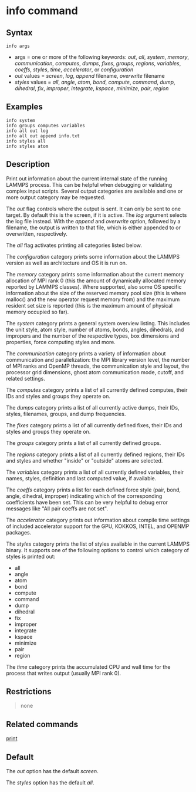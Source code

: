 # info command

## Syntax

    info args

-   args = one or more of the following keywords: *out*, *all*,
    *system*, *memory*, *communication*, *computes*, *dumps*, *fixes*,
    *groups*, *regions*, *variables*, *coeffs*, *styles*, *time*,
    *accelerator*, or *configuration*
-   *out* values = *screen*, *log*, *append* filename, *overwrite*
    filename
-   *styles* values = *all*, *angle*, *atom*, *bond*, *compute*,
    *command*, *dump*, *dihedral*, *fix*, *improper*, *integrate*,
    *kspace*, *minimize*, *pair*, *region*

## Examples

``` LAMMPS
info system
info groups computes variables
info all out log
info all out append info.txt
info styles all
info styles atom
```

## Description

Print out information about the current internal state of the running
LAMMPS process. This can be helpful when debugging or validating complex
input scripts. Several output categories are available and one or more
output category may be requested.

The *out* flag controls where the output is sent. It can only be sent to
one target. By default this is the screen, if it is active. The *log*
argument selects the log file instead. With the *append* and *overwrite*
option, followed by a filename, the output is written to that file,
which is either appended to or overwritten, respectively.

The *all* flag activates printing all categories listed below.

The *configuration* category prints some information about the LAMMPS
version as well as architecture and OS it is run on.

The *memory* category prints some information about the current memory
allocation of MPI rank 0 (this the amount of dynamically allocated
memory reported by LAMMPS classes). Where supported, also some OS
specific information about the size of the reserved memory pool size
(this is where malloc() and the new operator request memory from) and
the maximum resident set size is reported (this is the maximum amount of
physical memory occupied so far).

The *system* category prints a general system overview listing. This
includes the unit style, atom style, number of atoms, bonds, angles,
dihedrals, and impropers and the number of the respective types, box
dimensions and properties, force computing styles and more.

The *communication* category prints a variety of information about
communication and parallelization: the MPI library version level, the
number of MPI ranks and OpenMP threads, the communication style and
layout, the processor grid dimensions, ghost atom communication mode,
cutoff, and related settings.

The *computes* category prints a list of all currently defined computes,
their IDs and styles and groups they operate on.

The *dumps* category prints a list of all currently active dumps, their
IDs, styles, filenames, groups, and dump frequencies.

The *fixes* category prints a list of all currently defined fixes, their
IDs and styles and groups they operate on.

The *groups* category prints a list of all currently defined groups.

The *regions* category prints a list of all currently defined regions,
their IDs and styles and whether \"inside\" or \"outside\" atoms are
selected.

The *variables* category prints a list of all currently defined
variables, their names, styles, definition and last computed value, if
available.

The *coeffs* category prints a list for each defined force style (pair,
bond, angle, dihedral, improper) indicating which of the corresponding
coefficients have been set. This can be very helpful to debug error
messages like \"All pair coeffs are not set\".

The *accelerator* category prints out information about compile time
settings of included accelerator support for the GPU, KOKKOS, INTEL, and
OPENMP packages.

The *styles* category prints the list of styles available in the current
LAMMPS binary. It supports one of the following options to control which
category of styles is printed out:

-   all
-   angle
-   atom
-   bond
-   compute
-   command
-   dump
-   dihedral
-   fix
-   improper
-   integrate
-   kspace
-   minimize
-   pair
-   region

The *time* category prints the accumulated CPU and wall time for the
process that writes output (usually MPI rank 0).

## Restrictions

> none

## Related commands

[print](print)

## Default

The *out* option has the default *screen*.

The *styles* option has the default *all*.
